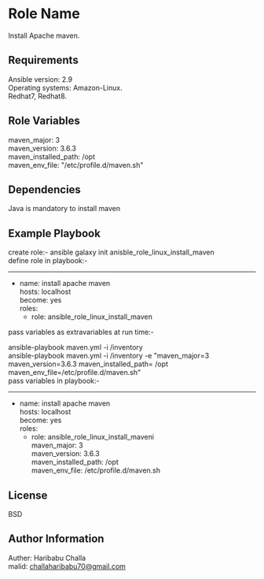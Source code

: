 Role Name
=========

Install Apache maven.

Requirements
------------

Ansible version: 2.9   
Operating systems: Amazon-Linux.  
                   Redhat7, Redhat8.

Role Variables
--------------
 
maven_major: 3  
maven_version: 3.6.3  
maven_installed_path: /opt  
maven_env_file: "/etc/profile.d/maven.sh"  

Dependencies
------------

Java is mandatory to install maven 

Example Playbook
----------------

create role:- ansible galaxy init anisble_role_linux_install_maven  
define role in playbook:-  
  
---
- name: install apache maven  
  hosts: localhost  
  become: yes  
  roles:  
  - role: ansible_role_linux_install_maven  

pass variables as extravariables at run time:-  
  
ansible-playbook maven.yml -i /inventory  
ansible-playbook maven.yml -i /inventory -e "maven_major=3 maven_version=3.6.3 maven_installed_path= /opt maven_env_file=/etc/profile.d/maven.sh"  
pass variables in playbook:-  
  
---
- name: install apache maven  
  hosts: localhost  
  become: yes  
  roles:
  - role: ansible_role_linux_install_maveni  
    maven_major: 3  
    maven_version: 3.6.3  
    maven_installed_path: /opt  
    maven_env_file: /etc/profile.d/maven.sh  


License
-------

BSD

Author Information
------------------

Auther: Haribabu Challa  
malid: challaharibabu70@gmail.com  

